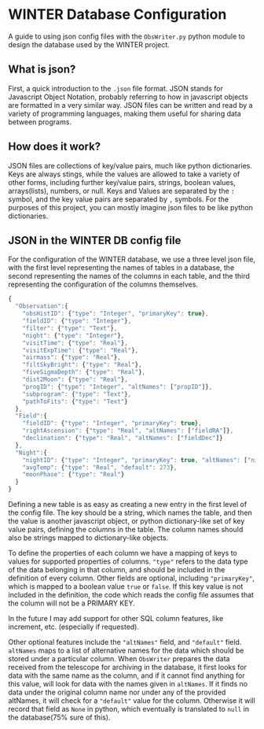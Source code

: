 
# WINTER Database Configuration

A guide to using json config files with the `ObsWriter.py` python module to design the database used by the WINTER project.

## What is json?

First, a quick introduction to the `.json` file format. JSON stands for Javascript Object Notation, probably referring to how in javascript objects are formatted in a very similar way. JSON files can be written and read by a variety of programming languages, making them useful for sharing data between programs.

## How does it work?

JSON files are collections of key/value pairs, much like python dictionaries. Keys are always stings, while the values are allowed to take a variety of other forms, including further key/value pairs, strings, boolean values, arrays(lists), numbers, or null. Keys and Values are separated by the `:` symbol, and the key value pairs are separated by `,` symbols. For the purposes of this project, you can mostly imagine json files to be like python dictionaries.

## JSON in the WINTER DB config file

For the configuration of the WINTER database, we use a three level json file, with the first level representing the names of tables in a database, the second representing the names of the columns in each table, and the third representing the configuration of the columns themselves.

```javascript
{
  "Observation":{
    "obsHistID": {"type": "Integer", "primaryKey": true},
    "fieldID": {"type": "Integer"},
    "filter": {"type": "Text"},
    "night": {"type": "Integer"},
    "visitTime": {"type": "Real"},
    "visitExpTime": {"type": "Real"},
    "airmass": {"type": "Real"},
    "filtSkyBright": {"type": "Real"},
    "fiveSigmaDepth": {"type": "Real"},
    "dist2Moon": {"type": "Real"},
    "progID": {"type": "Integer", "altNames": ["propID"]},
    "subprogram": {"type": "Text"},
    "pathToFits": {"type": "Text"}
  },
  "Field":{
    "fieldID": {"type": "Integer", "primaryKey": true},
    "rightAscension": {"type": "Real", "altNames": ["fieldRA"]},
    "declination": {"type": "Real", "altNames": ["fieldDec"]}
  },
  "Night":{
    "nightID": {"type": "Integer", "primaryKey": true, "altNames": ["night"]},
    "avgTemp": {"type": "Real", "default": 273},
    "moonPhase": {"type": "Real"}
  }
}
```
Defining a new table is as easy as creating a new entry in the first level of the config file. The key should be a string, which names the table, and then the value is another javascript object, or python dictionary-like set of key value pairs, defining the columns in the table. The column names should also be strings mapped to dictionary-like objects.

To define the properties of each column we have a mapping of keys to values for supported properties of columns. `"type"` refers to the data type of the data belonging in that column, and should be included in the definition of every column. Other fields are optional, including `"primaryKey"`, which is mapped to a boolean value `true` or `false`. If this key value is not included in the definition, the code which reads the config file assumes that the column will not be a PRIMARY KEY.

In the future I may add support for other SQL column features, like increment, etc. (especially if requested).

Other optional features include the `"altNames"` field, and `"default"` field. `altNames` maps to a list of alternative names for the data which should be stored under a particular column. When `ObsWriter` prepares the data received from the telescope for archiving in the database, it first looks for data with the same name as the column, and if it cannot find anything for this value, will look for data with the names given in `altNames`. If it finds no data under the original column name nor under any of the provided altNames, it will check for a `"default"` value for the column. Otherwise it will record that field as `None` in python, which eventually is translated to `null` in the database(75% sure of this).
